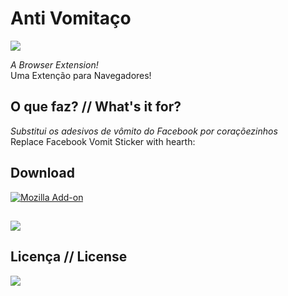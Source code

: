 # Anti Vomitaço
[![](https://img.shields.io/badge/made%20by-m--a--r--c--e--l--o-blue.svg)](http://marcelofabiano.com)

<i>A Browser Extension!</i><br>
Uma Extenção para Navegadores!

## O que faz? // What's it for?

<i>Substitui os adesivos de vômito do Facebook por coraçõezinhos</i><br>
Replace Facebook Vomit Sticker with hearth:

## Download

[![Mozilla Add-on](https://img.shields.io/amo/v/dustman.svg)](https://addons.mozilla.org/en-US/firefox/addon/anti-vômitaço/)

##

<img src="http://i.imgur.com/nYwqJnA.png" align: center />


## Licença // License

![](https://img.shields.io/cocoapods/l/AFNetworking.svg)
